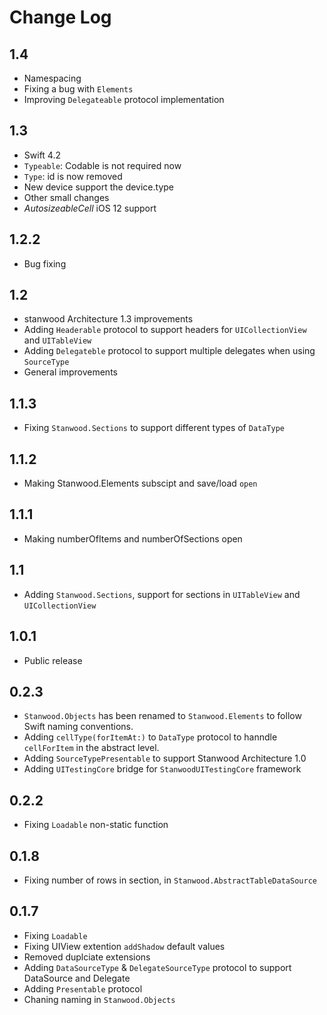 # Change Log

## 1.4 

- Namespacing
- Fixing a bug with `Elements`
- Improving `Delegateable` protocol implementation

## 1.3 

- Swift 4.2
- `Typeable`: Codable is not required now
- `Type`: id is now removed
- New device support the device.type
- Other small changes
- *AutosizeableCell* iOS 12 support

## 1.2.2

- Bug fixing

## 1.2

- stanwood Architecture 1.3 improvements
- Adding `Headerable` protocol to support headers for `UICollectionView` and `UITableView`
- Adding `Delegateble` protocol to support multiple delegates when using `SourceType`
- General improvements

## 1.1.3

- Fixing `Stanwood.Sections` to support different types of `DataType`

## 1.1.2

- Making Stanwood.Elements subscipt and save/load `open`

## 1.1.1

- Making numberOfItems and numberOfSections open

## 1.1

- Adding `Stanwood.Sections`, support for sections in `UITableView` and `UICollectionView`

## 1.0.1

- Public release

## 0.2.3

- `Stanwood.Objects` has been renamed to `Stanwood.Elements` to follow Swift naming conventions.
- Adding `cellType(forItemAt:)` to `DataType` protocol to hanndle `cellForItem` in the abstract level.
- Adding `SourceTypePresentable` to support Stanwood Architecture 1.0
- Adding `UITestingCore` bridge for `StanwoodUITestingCore` framework

## 0.2.2

- Fixing `Loadable` non-static function

## 0.1.8

- Fixing number of rows in section, in `Stanwood.AbstractTableDataSource`

## 0.1.7

- Fixing `Loadable`
- Fixing UIView extention `addShadow` default values
- Removed duplciate extensions
- Adding `DataSourceType` & `DelegateSourceType` protocol to support DataSource and Delegate
- Adding `Presentable` protocol
- Chaning naming in `Stanwood.Objects`
